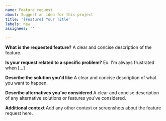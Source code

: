 ```yaml
---
name: Feature request
about: Suggest an idea for this project
title: '[Feature] Your Title'
labels: new
assignees: ''

---
```


**What is the requested feature?**
A clear and concise description of the feature.

**Is your request related to a specific problem?**
Ex. I'm always frustrated when [...]

**Describe the solution you'd like**
A clear and concise description of what you want to happen.

**Describe alternatives you've considered**
A clear and concise description of any alternative solutions or features you've considered.

**Additional context**
Add any other context or screenshots about the feature request here.
